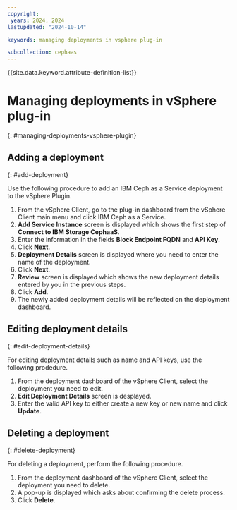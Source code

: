 ```yaml
---
copyright:
 years: 2024, 2024
lastupdated: "2024-10-14"

keywords: managing deployments in vsphere plug-in

subcollection: cephaas
---
```



{{site.data.keyword.attribute-definition-list}}

# Managing deployments in vSphere plug-in
{: #managing-deployments-vsphere-plugin}

## Adding a deployment
{: #add-deployment}

Use the following procedure to add an IBM Ceph as a Service deployment to the vSphere Plugin.

1. From the vSphere Client, go to the plug-in dashboard from the vSphere Client main menu and click IBM Ceph as a Service.
2. **Add Service Instance** screen is displayed which shows the first step of **Connect to IBM Storage CephaaS**.
3. Enter the information in the fields **Block Endpoint FQDN** and **API Key**.
4. Click **Next**.
5. **Deployment Details** screen is displayed where you need to enter the name of the deployment.
6. Click **Next**.
7. **Review** screen is displayed which shows the new deployment details entered by you in the previous steps.
8. Click **Add**.
9. The newly added deployment details will be reflected on the deployment dashboard.

## Editing deployment details
{: #edit-deployment-details}

For editing deployment details such as name and API keys, use the following prodedure.

1. From the deployment dashboard of the vSphere Client, select the deployment you need to edit.
2. **Edit Deployment Details** screen is desplayed.
3. Enter the valid API key to either create a new key or new name and click **Update**.

## Deleting a deployment
{: #delete-deployment}

For deleting a deployment, perform the following procedure.

1. From the deployment dashboard of the vSphere Client, select the deployment you need to delete.
2. A pop-up is displayed which asks about confirming the delete process.
3. Click **Delete**.
